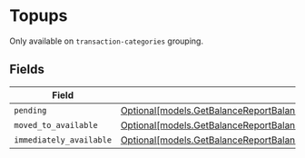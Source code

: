 # Topups

Only available on `transaction-categories` grouping.


## Fields

| Field                                                                                                                                                                                                                                        | Type                                                                                                                                                                                                                                         | Required                                                                                                                                                                                                                                     | Description                                                                                                                                                                                                                                  |
| -------------------------------------------------------------------------------------------------------------------------------------------------------------------------------------------------------------------------------------------- | -------------------------------------------------------------------------------------------------------------------------------------------------------------------------------------------------------------------------------------------- | -------------------------------------------------------------------------------------------------------------------------------------------------------------------------------------------------------------------------------------------- | -------------------------------------------------------------------------------------------------------------------------------------------------------------------------------------------------------------------------------------------- |
| `pending`                                                                                                                                                                                                                                    | [Optional[models.GetBalanceReportBalancesResponse200ApplicationHalPlusJSONResponseBodyTotalsTopupsPending]](../models/getbalancereportbalancesresponse200applicationhalplusjsonresponsebodytotalstopupspending.md)                           | :heavy_minus_sign:                                                                                                                                                                                                                           | N/A                                                                                                                                                                                                                                          |
| `moved_to_available`                                                                                                                                                                                                                         | [Optional[models.GetBalanceReportBalancesResponse200ApplicationHalPlusJSONResponseBodyTotalsTopupsMovedToAvailable]](../models/getbalancereportbalancesresponse200applicationhalplusjsonresponsebodytotalstopupsmovedtoavailable.md)         | :heavy_minus_sign:                                                                                                                                                                                                                           | N/A                                                                                                                                                                                                                                          |
| `immediately_available`                                                                                                                                                                                                                      | [Optional[models.GetBalanceReportBalancesResponse200ApplicationHalPlusJSONResponseBodyTotalsTopupsImmediatelyAvailable]](../models/getbalancereportbalancesresponse200applicationhalplusjsonresponsebodytotalstopupsimmediatelyavailable.md) | :heavy_minus_sign:                                                                                                                                                                                                                           | N/A                                                                                                                                                                                                                                          |